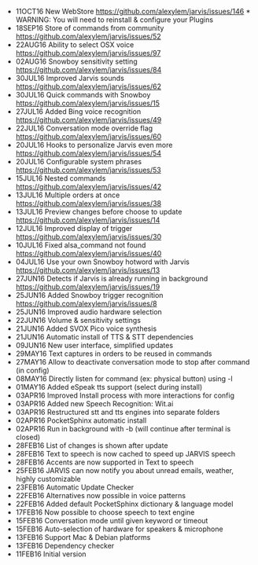* 11OCT16 New WebStore https://github.com/alexylem/jarvis/issues/146
          * WARNING: You will need to reinstall & configure your Plugins
* 18SEP16 Store of commands from community https://github.com/alexylem/jarvis/issues/52
* 22AUG16 Ability to select OSX voice https://github.com/alexylem/jarvis/issues/97
* 02AUG16 Snowboy sensitivity setting https://github.com/alexylem/jarvis/issues/84
* 30JUL16 Improved Jarvis sounds https://github.com/alexylem/jarvis/issues/62
* 30JUL16 Quick commands with Snowboy https://github.com/alexylem/jarvis/issues/15
* 27JUL16 Added Bing voice recognition https://github.com/alexylem/jarvis/issues/49
* 22JUL16 Conversation mode override flag https://github.com/alexylem/jarvis/issues/60
* 20JUL16 Hooks to personalize Jarvis even more https://github.com/alexylem/jarvis/issues/54
* 20JUL16 Configurable system phrases https://github.com/alexylem/jarvis/issues/53
* 15JUL16 Nested commands https://github.com/alexylem/jarvis/issues/42
* 13JUL16 Multiple orders at once https://github.com/alexylem/jarvis/issues/38
* 13JUL16 Preview changes before choose to update https://github.com/alexylem/jarvis/issues/14
* 12JUL16 Improved display of trigger https://github.com/alexylem/jarvis/issues/30
* 10JUL16 Fixed alsa_command not found https://github.com/alexylem/jarvis/issues/40
* 04JUL16 Use your own Snowboy hotword with Jarvis https://github.com/alexylem/jarvis/issues/13
* 27JUN16 Detects if Jarvis is already running in background https://github.com/alexylem/jarvis/issues/19
* 25JUN16 Added Snowboy trigger recognition https://github.com/alexylem/jarvis/issues/8
* 25JUN16 Improved audio hardware selection
* 22JUN16 Volume & sensitivity settings
* 21JUN16 Added SVOX Pico voice synthesis
* 21JUN16 Automatic install of TTS & STT dependencies
* 09JUN16 New user interface, simplified updates
* 29MAY16 Text captures in orders to be reused in commands
* 27MAY16 Allow to deactivate conversation mode to stop after command (in config)
* 08MAY16 Directly listen for command (ex: physical button) using -l
* 01MAY16 Added eSpeak tts support (select during install)
* 03APR16 Improved Install process with more interactions for config
* 03APR16 Added new Speech Recognition: Wit.ai
* 03APR16 Restructured stt and tts engines into separate folders
* 02APR16 PocketSphinx automatic install
* 02APR16 Run in background with -b (will continue after terminal is closed)
* 28FEB16 List of changes is shown after update
* 28FEB16 Text to speech is now cached to speed up JARVIS speech
* 28FEB16 Accents are now supported in Text to speech
* 25FEB16 JARVIS can now notify you about unread emails, weather, highly customizable
* 23FEB16 Automatic Update Checker
* 22FEB16 Alternatives now possible in voice patterns
* 22FEB16 Added default PocketSphinx dictionary & language model
* 17FEB16 Now possible to choose speech to text engine
* 15FEB16 Conversation mode until given keyword or timeout
* 15FEB16 Auto-selection of hardware for speakers & microphone
* 13FEB16 Support Mac & Debian platforms
* 13FEB16 Dependency checker
* 11FEB16 Initial version
